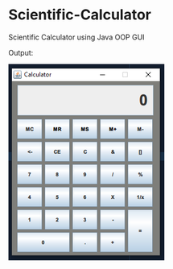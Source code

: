 # Scientific-Calculator 
Scientific Calculator using Java OOP GUI

Output:

![alt text](https://github.com/iamsumitp/Scientific-Calculator/blob/main/output.PNG) 
